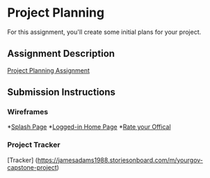 # Project Planning
For this assignment, you'll create some initial plans for your project.

## Assignment Description
[Project Planning Assignment](https://education.launchcode.org/liftoff/assignments/planning/)

## Submission Instructions

### Wireframes
*[Splash Page](https://github.com/Jamesadams1988/liftoff-assignments/blob/master/P3-Project_Planning/Splash_page.jpg)
*[Logged-in Home Page](https://github.com/Jamesadams1988/liftoff-assignments/blob/master/P3-Project_Planning/home_page.jpg)
*[Rate your Offical](https://github.com/Jamesadams1988/liftoff-assignments/blob/master/P3-Project_Planning/Rate_page.jpg)


### Project Tracker

[Tracker] (https://jamesadams1988.storiesonboard.com/m/yourgov-capstone-project)


